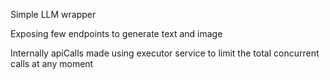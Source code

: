 Simple LLM wrapper

Exposing few endpoints to generate text and image

Internally apiCalls made using executor service to limit the total concurrent calls at any moment
